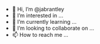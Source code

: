 - 👋 Hi, I’m @jabrantley
- 👀 I’m interested in ...
- 🌱 I’m currently learning ...
- 💞️ I’m looking to collaborate on ...
- 📫 How to reach me ...

<!---
jabrantley/jabrantley is a ✨ special ✨ repository because its `README.md` (this file) appears on your GitHub profile.
You can click the Preview link to take a look at your changes.
--->
